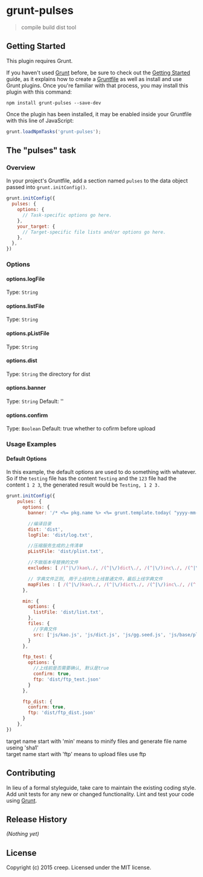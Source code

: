 # grunt-pulses

> compile build dist tool

## Getting Started
This plugin requires Grunt.

If you haven't used [Grunt](http://gruntjs.com/) before, be sure to check out the [Getting Started](http://gruntjs.com/getting-started) guide, as it explains how to create a [Gruntfile](http://gruntjs.com/sample-gruntfile) as well as install and use Grunt plugins. Once you're familiar with that process, you may install this plugin with this command:

```shell
npm install grunt-pulses --save-dev
```

Once the plugin has been installed, it may be enabled inside your Gruntfile with this line of JavaScript:

```js
grunt.loadNpmTasks('grunt-pulses');
```

## The "pulses" task

### Overview
In your project's Gruntfile, add a section named `pulses` to the data object passed into `grunt.initConfig()`.

```js
grunt.initConfig({
  pulses: {
    options: {
      // Task-specific options go here.
    },
    your_target: {
      // Target-specific file lists and/or options go here.
    },
  },
})
```

### Options

#### options.logFile
Type: `String`

#### options.listFile
Type: `String`

#### options.pListFile
Type: `String`

#### options.dist
Type: `String`
the directory for dist

#### options.banner
Type: `String`
Default: ''

#### options.confirm
Type: `Boolean`
Default: true
whether to cofirm before upload

### Usage Examples

#### Default Options
In this example, the default options are used to do something with whatever. So if the `testing` file has the content `Testing` and the `123` file had the content `1 2 3`, the generated result would be `Testing, 1 2 3.`

```js
grunt.initConfig({
    pulses: {
      options: {
        banner: '/* <%= pkg.name %> <%= grunt.template.today( "yyyy-mm-dd HH:MM:ss" ) %> */\n',

        //编译目录
        dist: 'dist',
        logFile: 'dist/log.txt',

        //压缩服务生成的上传清单
        pListFile: 'dist/plist.txt',

        //不做版本号替换的文件
        excludes: [ /(^|\/)kao\./, /(^|\/)dict\./, /(^|\/)inc\./, /(^|\/)gg\.seed\./, /(^|\/)hdpv\./ ],

        // 字典文件正则, 用于上线时先上线普通文件，最后上线字典文件
        mapFiles : [ /(^|\/)kao\./, /(^|\/)dict\./, /(^|\/)inc\./, /(^|\/)gg\.seed\./, /(^|\/)swfobject\./ ],
      },

      min: {
        options: {
          listFile: 'dist/list.txt',
        },
        files: {
          //字典文件
          src: ['js/kao.js', 'js/dict.js', 'js/gg.seed.js', 'js/base/plugin/swfobject.js', 'js/**/inc.js', '!js/test/**/*.js']
        }
      },

      ftp_test: {
        options: {
          //上线前是否需要确认, 默认是true
          confirm: true,
          ftp: 'dist/ftp_test.json'
        }
      },

      ftp_dist: {
        confirm: true,
        ftp: 'dist/ftp_dist.json'
      }
    },
})
```
target name start with 'min' means to minify files and generate file name useing 'sha1'    
target name start with 'ftp' means to upload files use ftp

## Contributing
In lieu of a formal styleguide, take care to maintain the existing coding style. Add unit tests for any new or changed functionality. Lint and test your code using [Grunt](http://gruntjs.com/).

## Release History
_(Nothing yet)_

## License
Copyright (c) 2015 creep. Licensed under the MIT license.
